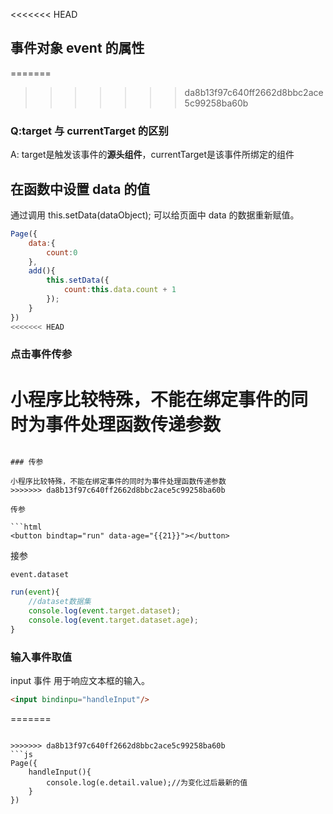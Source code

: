 <<<<<<< HEAD
## 事件对象 event 的属性

=======
>>>>>>> da8b13f97c640ff2662d8bbc2ace5c99258ba60b
### Q:target 与 currentTarget 的区别

A: target是触发该事件的**源头组件**，currentTarget是该事件所绑定的组件

## 在函数中设置 data 的值

通过调用 this.setData(dataObject); 可以给页面中 data 的数据重新赋值。

```js
Page({
	data:{
		count:0
	},
	add(){
		this.setData({
			count:this.data.count + 1
		});
	}
})
<<<<<<< HEAD

```


### 点击事件传参

小程序比较特殊，<span class="imp">不能在绑定事件的同时为事件处理函数传递参数</span>
=======
```

### 传参

小程序比较特殊，不能在绑定事件的同时为事件处理函数传递参数
>>>>>>> da8b13f97c640ff2662d8bbc2ace5c99258ba60b

传参

```html
<button bindtap="run" data-age="{{21}}"></button>
```

接参

`event.dataset`

```js
run(event){
	//dataset数据集
	console.log(event.target.dataset);
	console.log(event.target.dataset.age);
}
```

### 输入事件取值

input 事件 用于响应文本框的输入。

```html
<input bindinpu="handleInput"/>
```


=======
```

>>>>>>> da8b13f97c640ff2662d8bbc2ace5c99258ba60b
```js
Page({
	handleInput(){
		console.log(e.detail.value);//为变化过后最新的值
	}
})
```
